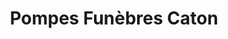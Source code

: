 ---
title: "Pompes Funèbres Caton"
url: /la-chapelle-saint-mesmin/pompes-funebres-caton/
shop: directeurs de funérailles
---